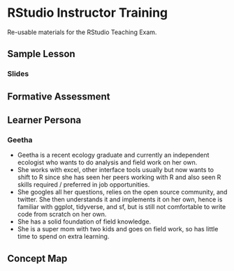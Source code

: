 # RStudio Instructor Training 

Re-usable materials for the RStudio Teaching Exam.

## Sample Lesson 

### Slides

## Formative Assessment 


## Learner Persona 

### Geetha 

- Geetha is a recent ecology graduate and currently an independent ecologist who wants to do analysis and field work on her own. 
- She works with excel, other interface tools usually but now wants to shift to R since she has seen her peers working with R and also seen R skills required / preferred in job opportunities. 
- She googles all her questions, relies on the open source community, and twitter. She then understands it and implements it on her own, hence is familiar with ggplot, tidyverse, and sf, but is still not comfortable to write code from scratch on her own. 
- She has a solid foundation of field knowledge. 
- She is a super mom with two kids and goes on field work, so has little time to spend on extra learning. 


## Concept Map


